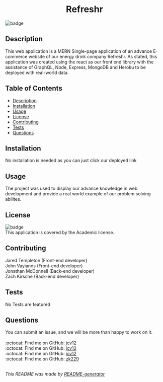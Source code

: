 <h1 align='center'>Refreshr</h1>
    
  ![badge](https://img.shields.io/badge/license-Academic-brightgreen)<br />
    
  ## Description
  This web application is a MERN Single-page application of an advance E-commerce website of our energy drink company Refreshr. As stated, this application was created using the react as our front end library with the assistance of GraphQL, Node, Express, MongoDB and Heroku to be deployed with real-world data.

  ## Table of Contents
  - [Description](#description)
  - [Installation](#installation)
  - [Usage](#usage)
  - [License](#license)
  - [Contributing](#contributing)
  - [Tests](#tests)
  - [Questions](#questions)

  ## Installation
  No installation is needed as you can just click our deployed link

  ## Usage
  The project was used to display our advance knowledge in web development and provide a real world example of our problem solving abilites.

  ## License
  ![badge](https://img.shields.io/badge/license-Academic-brightgreen)
  <br />
  This application is covered by the Academic license.

  ## Contributing
  Jared Templeton (Front-end developer) <br />
  John Vayianos (Front-end developer) <br />
  Jonathan McDonnell (Back-end developer) <br />
  Zach Kirsche (Back-end developer) <br />

  ## Tests
  No Tests are featured

  ## Questions
  You can submit an issue, and we will be more than happy to work on it.<br />
  <br />
  :octocat: Find me on GitHub: [jcv12](https://github.com/jcv12)<br />
  :octocat: Find me on GitHub: [jcv12](https://github.com/jcv12)<br />
  :octocat: Find me on GitHub: [jcv12](https://github.com/jcv12)<br />
  :octocat: Find me on GitHub: [zk229](https://github.com/zk299)<br />
  <br />

  _This README was made by [README-generator](https://github.com/jcv12/ReadMe-Generator)_
